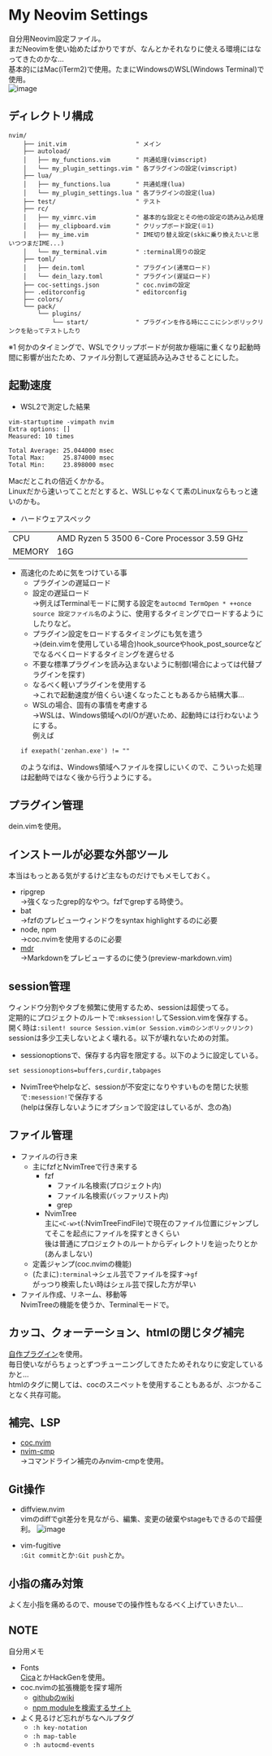 # My Neovim Settings
自分用Neovim設定ファイル。  
まだNeovimを使い始めたばかりですが、なんとかそれなりに使える環境にはなってきたのかな...  
基本的にはMac(iTerm2)で使用。たまにWindowsのWSL(Windows Terminal)で使用。  
![image](https://github.com/ukiuki-engineer/nvim/assets/101523180/adf0996b-d1e7-4723-98e2-1996d238f04b)

## ディレクトリ構成
```
nvim/
    ├── init.vim                   " メイン
    ├── autoload/
    │   ├── my_functions.vim       " 共通処理(vimscript)
    │   └── my_plugin_settings.vim " 各プラグインの設定(vimscript)
    ├── lua/
    │   ├── my_functions.lua       " 共通処理(lua)
    │   └── my_plugin_settings.lua " 各プラグインの設定(lua)
    ├── test/                      " テスト
    ├── rc/
    │   ├── my_vimrc.vim           " 基本的な設定とその他の設定の読み込み処理
    │   ├── my_clipboard.vim       " クリップボード設定(※1)
    │   ├── my_ime.vim             " IME切り替え設定(skkに乗り換えたいと思いつつまだIME...)
    │   └── my_terminal.vim        " :terminal周りの設定
    ├── toml/
    │   ├── dein.toml              " プラグイン(通常ロード)
    │   └── dein_lazy.toml         " プラグイン(遅延ロード)
    ├── coc-settings.json          " coc.nvimの設定
    ├── .editorconfig              " editorconfig
    ├── colors/
    └── pack/
        └── plugins/
            └── start/             " プラグインを作る時にここにシンボリックリンクを貼ってテストしたり
```

※1 何かのタイミングで、WSLでクリップボードが何故か極端に重くなり起動時間に影響が出たため、ファイル分割して遅延読み込みさせることにした。

## 起動速度
- WSL2で測定した結果
```
vim-startuptime -vimpath nvim
Extra options: []
Measured: 10 times

Total Average: 25.044000 msec
Total Max:     25.874000 msec
Total Min:     23.898000 msec
```
Macだとこれの倍近くかかる。  
Linuxだから速いってことだとすると、WSLじゃなくて素のLinuxならもっと速いのかも。

- ハードウェアスペック

| | |
| ---- | ---- |
|  CPU  |  AMD Ryzen 5 3500 6-Core Processor                 3.59 GHz  |
| MEMORY | 16G |

- 高速化のために気をつけている事
  - プラグインの遅延ロード
  - 設定の遅延ロード  
  →例えばTerminalモードに関する設定を`autocmd TermOpen * ++once source 設定ファイル名`のように、使用するタイミングでロードするようにしたりなど。
  - プラグイン設定をロードするタイミングにも気を遣う  
  →(dein.vimを使用している場合)hook_sourceやhook_post_sourceなどでなるべくロードするタイミングを遅らせる
  - 不要な標準プラグインを読み込まないように制御(場合によっては代替プラグインを探す)
  - なるべく軽いプラグインを使用する  
  →これで起動速度が倍くらい速くなったこともあるから結構大事...
  - WSLの場合、固有の事情を考慮する  
  →WSLは、Windows領域へのI/Oが遅いため、起動時には行わないようにする。  
  例えば
  ```vim
  if exepath('zenhan.exe') != ""
  ```
  のようなifは、Windows領域へファイルを探しにいくので、こういった処理は起動時ではなく後から行うようにする。

## プラグイン管理
dein.vimを使用。

## インストールが必要な外部ツール
本当はもっとある気がするけど主なものだけでもメモしておく。
- ripgrep  
→強くなったgrep的なやつ。fzfでgrepする時使う。
- bat  
→fzfのプレビューウィンドウをsyntax highlightするのに必要
- node, npm  
→coc.nvimを使用するのに必要
- [mdr](https://github.com/MichaelMure/mdr)  
→Markdownをプレビューするのに使う(preview-markdown.vim)

## session管理
ウィンドウ分割やタブを頻繁に使用するため、sessionは超使ってる。  
定期的にプロジェクトのルートで`:mksession!`してSession.vimを保存する。  
開く時は`:silent! source Session.vim(or Session.vimのシンボリックリンク)`  
sessionは多少工夫しないとよく壊れる。以下が壊れないための対策。
- sessionoptionsで、保存する内容を限定する。以下のように設定している。
```vim
set sessionoptions=buffers,curdir,tabpages
```
- NvimTreeやhelpなど、sessionが不安定になりやすいものを閉じた状態で`:mesession!`で保存する  
(helpは保存しないようにオプションで設定はしているが、念の為)

## ファイル管理
- ファイルの行き来
  - 主にfzfとNvimTreeで行き来する
    - fzf
      - ファイル名検索(プロジェクト内)
      - ファイル名検索(バッファリスト内)
      - grep  
    - NvimTree  
    主に`<C-w>t`(:NvimTreeFindFile)で現在のファイル位置にジャンプしてそこを起点にファイルを探すときくらい  
    後は普通にプロジェクトのルートからディレクトリを辿ったりとか(あんましない)
  - 定義ジャンプ(coc.nvimの機能)
  - (たまに)`:terminal`→シェル芸でファイルを探す→`gf`  
  がっつり検索したい時はシェル芸で探した方が早い
- ファイル作成、リネーム、移動等  
NvimTreeの機能を使うか、Terminalモードで。

## カッコ、クォーテーション、htmlの閉じタグ補完
[自作プラグイン](https://github.com/ukiuki-engineer/vim-autoclose)を使用。  
毎日使いながらちょっとずつチューニングしてきたためそれなりに安定しているかと...  
htmlのタグに関しては、cocのスニペットを使用することもあるが、ぶつかることなく共存可能。

## 補完、LSP
- [coc.nvim](https://github.com/neoclide/coc.nvim)
- [nvim-cmp](https://github.com/hrsh7th/nvim-cmp)  
→コマンドライン補完のみnvim-cmpを使用。

## Git操作
- diffview.nvim  
vimのdiffでgit差分を見ながら、編集、変更の破棄やstageもできるので超便利。
![image](https://github.com/ukiuki-engineer/nvim/assets/101523180/42b5cfef-1764-4fb3-a85c-45e9a6eedee4)

- vim-fugitive  
`:Git commit`とか`:Git push`とか。

## 小指の痛み対策
よく左小指を痛めるので、mouseでの操作性もなるべく上げていきたい...

## NOTE
自分用メモ
- Fonts  
[Cica](https://github.com/miiton/Cica/releases/download/v5.0.3/Cica_v5.0.3.zip)とかHackGenを使用。
- coc.nvimの拡張機能を探す場所
  - [githubのwiki](https://github.com/neoclide/coc.nvim/wiki/Using-coc-extensions#implemented-coc-extensions)
  - [npm moduleを検索するサイト](https://www.npmjs.com/search?q=keywords%3Acoc.nvim)
- よく見るけど忘れがちなヘルプタグ
  - `:h key-notation`
  - `:h map-table`
  - `:h autocmd-events`

